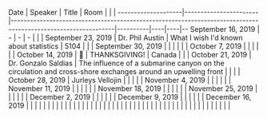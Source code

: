 Date                |  Speaker              |  Title                                                                                                       |  Room    |    |    |
--------------------|-----------------------|--------------------------------------------------------------------------------------------------------------|----------|----|----|--
September 16, 2019  |  -                    |  -                                                                                                           |  -       |    |    |
September 23, 2019  |  Dr. Phil Austin      |  What I wish I'd known about statistics                                                                      |  5104    |    |    |
September 30, 2019  |                       |                                                                                                              |          |    |    |
October 7, 2019     |                       |                                                                                                              |          |    |    |
October 14, 2019    |  🦃                    |  THANKSGIVING!                                                                                               |  Canada  |    |    |
October 21, 2019    |  Dr. Gonzalo Saldias  |  The influence of a submarine canyon on the circulation and cross-shore exchanges around an upwelling front  |          |    |    |
October 28, 2019    |  Jurleys Vellojin     |                                                                                                              |          |    |    |
November 4, 2019    |                       |                                                                                                              |          |    |    |
November 11, 2019   |                       |                                                                                                              |          |    |    |
November 18, 2019   |                       |                                                                                                              |          |    |    |
November 25, 2019   |                       |                                                                                                              |          |    |    |
December 2, 2019    |                       |                                                                                                              |          |    |    |
December 9, 2019    |                       |                                                                                                              |          |    |    |
December 16, 2019   |                       |                                                                                                              |          |    |    |
                    |                       |                                                                                                              |          |    |    |
                    |                       |                                                                                                              |          |    |    |
                    |                       |                                                                                                              |          |    |    |
                    |                       |                                                                                                              |          |    |    |
                    |                       |                                                                                                              |          |    |    |
                    |                       |                                                                                                              |          |    |    |
                    |                       |                                                                                                              |          |    |    |
